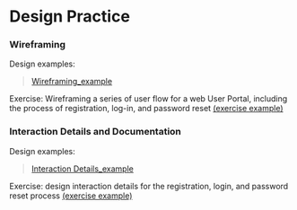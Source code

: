 # Design Practice

### Wireframing

Design examples:
>[Wireframing_example](https://xd.adobe.com/view/0ca75173-dcad-404c-7f8d-2b5a9d0d9843-7a96/?fullscreen)

Exercise: Wireframing a series of user flow for a web User Portal, including the process of registration, log-in, and password reset [(exercise example)](https://xd.adobe.com/view/acb0732c-ddb9-4380-7b30-aa05ff1759dd-da81/?fullscreen)


### Interaction Details and Documentation

Design examples:
>[Interaction Details_example](https://xd.adobe.com/view/0ca75173-dcad-404c-7f8d-2b5a9d0d9843-7a96/?fullscreen)

Exercise: design interaction details for the registration, login, and password reset process [(exercise example)](https://yuiv39.axshare.com)
